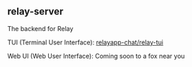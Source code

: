 ## relay-server
The backend for Relay

TUI (Terminal User Interface): [relayapp-chat/relay-tui](https://github.com/relayapp-chat/relay-tui)

Web UI (Web User Interface): Coming soon to a fox near you
